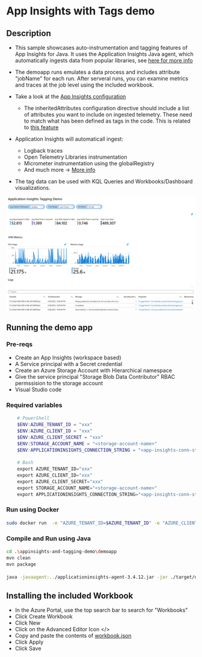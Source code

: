 # App Insights with Tags demo


## Description

- This sample showcases auto-instrumentation and tagging features of App Insights for Java. It uses the Application Insights Java agent, which automatically ingests data from popular libraries, see [here for more info](https://learn.microsoft.com/en-us/azure/azure-monitor/app/opentelemetry-overview)
- The demoapp runs emulates a data process and includes attribute "jobName" for each run.   After serveral runs, you can examine metrics and traces at the job level using the included workbook.


- Take a look at the [App Insights configuration](./applicationinsights.json)
  - The inheritedAttributes configuration directive should include a list of attributes you want to include on ingested telemetry. These need to match what has been defined as tags in the code.
        This is related to [this feature](https://learn.microsoft.com/en-us/azure/azure-monitor/app/java-standalone-config#inherited-attribute-preview)

- Application Insights will automaticall ingest:
    - Logback traces
    - Open Telemetry Libraries instrumentation
    - Micrometer instrumentation using the globalRegistry
    - And much more -> [More info](https://learn.microsoft.com/en-us/azure/azure-monitor/app/java-standalone-config)

- The tag data can be used with KQL Queries and Workbooks/Dashboard visualizations.

![](./workbook/workbook-sample.png)


## Running the demo app

### Pre-reqs
- Create an App Insights (workspace based)
- A Service principal with a Secret credential
- Create an Azure Storage Account with Hierarchical namespace
- Give the service principal "Storage Blob Data Contributor" RBAC permssision to the storage account
- Visual Studio code


    
    
### Required variables
```powershell
    # PowerShell
    $ENV:AZURE_TENANT_ID = "xxx"
    $ENV:AZURE_CLIENT_ID = "xxx"
    $ENV:AZURE_CLIENT_SECRET = "xxx"
    $ENV:STORAGE_ACCOUNT_NAME = "<storage-account-name>"  
    $ENV:APPLICATIONINSIGHTS_CONNECTION_STRING = "<app-insights-conn-string>"

    # Bash
    export AZURE_TENANT_ID="xxx"
    export AZURE_CLIENT_ID="xxx"
    export AZURE_CLIENT_SECRET="xxx"
    export STORAGE_ACCOUNT_NAME="<storage-account-name>"  
    export APPLICATIONINSIGHTS_CONNECTION_STRING="<app-insights-conn-string>"
```
### Run using Docker
```bash
sudo docker run  -e "AZURE_TENANT_ID=$AZURE_TENANT_ID" -e "AZURE_CLIENT_ID=$AZURE_CLIENT_ID" -e "AZURE_CLIENT_SECRET=$AZURE_CLIENT_SECRET" -e "APPLICATIONINSIGHTS_CONNECTION_STRING=$APPLICATIONINSIGHTS_CONNECTION_STRING" -e "STORAGE_ACCOUNT_NAME=$STORAGE_ACCOUNT_NAME" luisfeliz79/appinsightsdemo
```

### Compile and Run using Java
```bash    
cd .\appinsights-and-tagging-demo\demoapp
mvn clean 
mvn package    

java -javaagent:../applicationinsights-agent-3.4.12.jar -jar ./target/demoapp-1.0.jar
```


## Installing the included Workbook

- In the Azure Portal, use the top search bar to search for "Workbooks"
- Click Create Workbook
- Click New
- Click on the Advanced Editor Icon </>
- Copy and paste the contents of [workbook.json](./workbook/workbook.json)
- Click Apply
- Click Save


